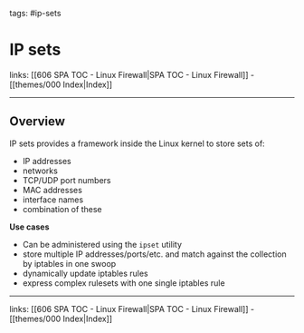 tags: #ip-sets

# IP sets

links: [[606 SPA TOC - Linux Firewall|SPA TOC - Linux Firewall]] - [[themes/000 Index|Index]]

---

## Overview

IP sets provides a framework inside the Linux kernel to store sets of:

- IP addresses
- networks
- TCP/UDP port numbers
- MAC addresses
- interface names
- combination of these

**Use cases**

- Can be administered using the `ipset` utility
- store multiple IP addresses/ports/etc. and match against the collection by iptables in one swoop
- dynamically update iptables rules
- express complex rulesets with one single iptables rule

---
links: [[606 SPA TOC - Linux Firewall|SPA TOC - Linux Firewall]] - [[themes/000 Index|Index]]